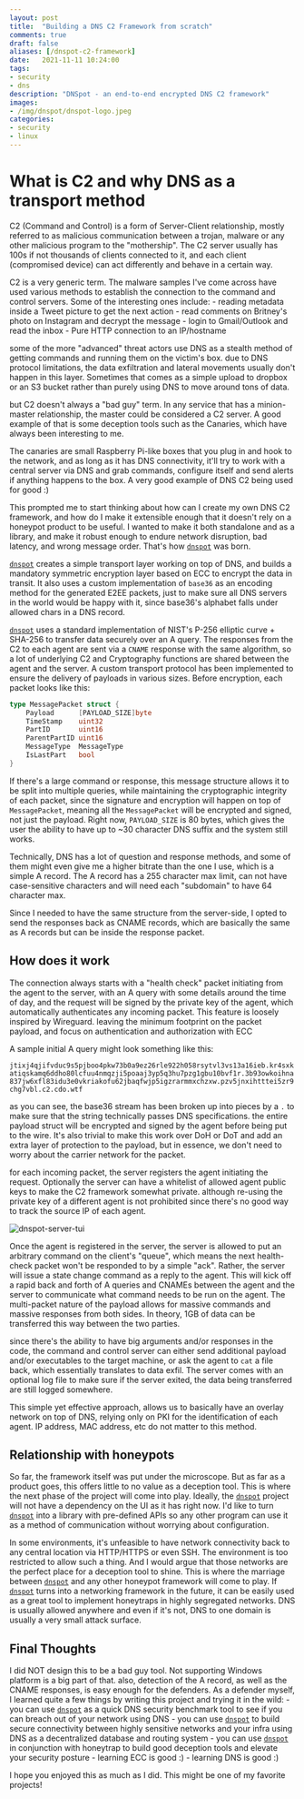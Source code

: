 ```yaml
---
layout: post
title:  "Building a DNS C2 Framework from scratch"
comments: true
draft: false
aliases: [/dnspot-c2-framework]
date:   2021-11-11 10:24:00
tags:
- security
- dns
description: "DNSpot - an end-to-end encrypted DNS C2 framework"
images:
- /img/dnspot/dnspot-logo.jpeg
categories:
- security
- linux
--- 
```


# What is C2 and why DNS as a transport method

C2 (Command and Control) is a form of Server-Client relationship, mostly referred to as malicious communication between a trojan, malware or any other malicious program to the "mothership". The C2 server usually has 100s if not thousands of clients connected to it, and each client (compromised device) can act differently and behave in a certain way.

C2 is a very generic term. The malware samples I've come across have used various methods to establish the connection to the command and control servers. Some of the interesting ones include:
    - reading metadata inside a Tweet picture to get the next action
    - read comments on Britney's photo on Instagram and decrypt the message
    - login to Gmail/Outlook and read the inbox
    - Pure HTTP connection to an IP/hostname

some of the more "advanced" threat actors use DNS as a stealth method of getting commands and running them on the victim's box. due to DNS protocol limitations, the data exfiltration and lateral movements usually don't happen in this layer. Sometimes that comes as a simple upload to dropbox or an S3 bucket rather than purely using DNS to move around tons of data.

but C2 doesn't always a "bad guy" term. In any service that has a minion-master relationship, the master could be considered a C2 server. A good example of that is some deception tools such as the Canaries, which have always been interesting to me. 

The canaries are small Raspberry Pi-like boxes that you plug in and hook to the network, and as long as it has DNS connectivity, it'll try to work with a central server via DNS and grab commands, configure itself and send alerts if anything happens to the box. A very good example of DNS C2 being used for good :)

This prompted me to start thinking about how can I create my own DNS C2 framework, and how do I make it extensible enough that it doesn't rely on a honeypot product to be useful. I wanted to make it both standalone and as a library, and make it robust enough to endure network disruption, bad latency, and wrong message order. That's how [`dnspot`](https://github.com/mosajjal/dnspot) was born.

[`dnspot`](https://github.com/mosajjal/dnspot) creates a simple transport layer working on top of DNS, and builds a mandatory symmetric encryption layer based on ECC to encrypt the data in transit. It also uses a custom implementation of `base36` as an encoding method for the generated E2EE packets, just to make sure all DNS servers in the world would be happy with it, since base36's alphabet falls under allowed chars in a DNS record. 

[`dnspot`](https://github.com/mosajjal/dnspot) uses a standard implementation of NIST's P-256 elliptic curve + SHA-256 to transfer data securely over an A query. The responses from the C2 to each agent are sent via a `CNAME` response with the same algorithm, so a lot of underlying C2 and Cryptography functions are shared between the agent and the server. A custom transport protocol has been implemented to ensure the delivery of payloads in various sizes. Before encryption, each packet looks like this:

```go
type MessagePacket struct {
    Payload      [PAYLOAD_SIZE]byte 
    TimeStamp    uint32             
    PartID       uint16            
    ParentPartID uint16          
    MessageType  MessageType
    IsLastPart   bool     
}
```

If there's a large command or response, this message structure allows it to be split into multiple queries, while maintaining the cryptographic integrity of each packet, since the signature and encryption will happen on top of `MessagePacket`, meaning all the `MessagePacket` will be encrypted and signed, not just the payload. Right now, `PAYLOAD_SIZE` is 80 bytes, which gives the user the ability to have up to ~30 character DNS suffix and the system still works. 

Technically, DNS has a lot of question and response methods, and some of them might even give me a higher bitrate than the one I use, which is a simple A record. The A record has a 255 character max limit, can not have case-sensitive characters and will need each "subdomain" to have 64 character max.

Since I needed to have the same structure from the server-side, I opted to send the responses back as CNAME records, which are basically the same as A records but can be inside the response packet.

## How does it work

The connection always starts with a "health check" packet initiating from the agent to the server, with an A query with some details around the time of day, and the request will be signed by the private key of the agent, which automatically authenticates any incoming packet. This feature is loosely inspired by Wireguard. leaving the minimum footprint on the packet payload, and focus on authentication and authorization with ECC

A sample initial A query might look something like this:

`jtixj4qjifvduc9s5pjboo4pkw73b0a9ez26rle922h058rsytvl3vs13a16ieb.kr4sxkatiqskamq6ddho80lcfuu4nmqzji5poaaj3yp5q3hu7pzg1gbu10bvf1r.3b93owkoihna837jw6xfl83idu3e0vkriakofu62jbaqfwjp5igzrarmmxchzxw.pzv5jnxihtttei5zr9chg7vbl.c2.cdo.wtf`

as you can see, the base36 stream has been broken up into pieces by a `.` to make sure that the string technically passes DNS specifications. the entire payload struct will be encrypted and signed by the agent before being put to the wire. It's also trivial to make this work over DoH or DoT and add an extra layer of protection to the payload, but in essence, we don't need to worry about the carrier network for the packet. 

for each incoming packet, the server registers the agent initiating the request. Optionally the server can have a whitelist of allowed agent public keys to make the C2 framework somewhat private. although re-using the private key of a different agent is not prohibited since there's no good way to track the source IP of each agent. 

![dnspot-server-tui](/img/dnspot/server-tui-empty.png)


Once the agent is registered in the server, the server is allowed to put an arbitrary command on the client's "queue", which means the next health-check packet won't be responded to by a simple "ack". Rather, the server will issue a state change command as a reply to the agent. This will kick off a rapid back and forth of A queries and CNAMEs between the agent and the server to communicate what command needs to be run on the agent. The multi-packet nature of the payload allows for massive commands
and massive responses from both sides. In theory, 1GB of data can be transferred this way between the two parties. 

since there's the ability to have big arguments and/or responses in the code, the command and control server can either send additional payload and/or executables to the target machine, or ask the agent to `cat` a file back, which essentially translates to data exfil. The server comes with an optional log file to make sure if the server exited, the data being transferred are still logged somewhere.

This simple yet effective approach, allows us to basically have an overlay network on top of DNS, relying only on PKI for the identification of each agent. IP address, MAC address, etc do not matter to this method.

## Relationship with honeypots

So far, the framework itself was put under the microscope. But as far as a product goes, this offers little to no value as a deception tool. This is where the next phase of the project will come into play. Ideally, the [`dnspot`](https://github.com/mosajjal/dnspot) project will not have a dependency on the UI as it has right now. I'd like to turn [`dnspot`](https://github.com/mosajjal/dnspot) into a library with pre-defined APIs so any other program can use it as a method of communication without worrying about configuration. 

In some environments, it's unfeasible to have network connectivity back to any central location via HTTP/HTTPS or even SSH. The environment is too restricted to allow such a thing. And I would argue that those networks are the perfect place for a deception tool to shine. This is where the marriage between [`dnspot`](https://github.com/mosajjal/dnspot) and any other honeypot framework will come to play. If [`dnspot`](https://github.com/mosajjal/dnspot) turns into a networking framework in the future, it can be easily used as a great tool to implement honeytraps in
highly segregated networks. DNS is usually allowed anywhere and even if it's not, DNS to one domain is usually a very small attack surface. 


## Final Thoughts

I did NOT design this to be a bad guy tool. Not supporting Windows platform is a big part of that. also, detection of the A record, as well as the CNAME responses, is easy enough for the defenders. As a defender myself, I learned quite a few things by writing this project and trying it in the wild:
    - you can use [`dnspot`](https://github.com/mosajjal/dnspot) as a quick DNS security benchmark tool to see if you can breach out of your network using DNS
    - you can use [`dnspot`](https://github.com/mosajjal/dnspot) to build secure connectivity between highly sensitive networks and your infra using DNS as a decentralized database and routing system
    - you can use [`dnspot`](https://github.com/mosajjal/dnspot) in conjunction with honeytrap to build good deception tools and elevate your security posture
    - learning ECC is good :)
    - learning DNS is good :)

I hope you enjoyed this as much as I did. This might be one of my favorite projects!
